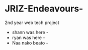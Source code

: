 # JRIZ-Endeavours-
2nd year web tech project


- shann was here -
- ryan  was here -
- Naa nako beato -
